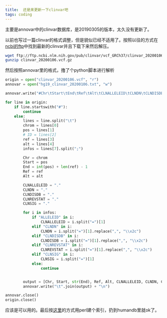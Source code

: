 ```yaml
---
title:  还是来更新一下clinvar吧
tags: coding
---
```


主要是annovar中的clinvar数据库，是20190305的版本，太久没有更新了。

以前也写过一篇clinvar的格式调整，但是貌似已经不适用了。按照以往的方式在[ncbi的ftp](ftp://ftp.ncbi.nlm.nih.gov/pub/clinvar/vcf_GRCh37/)中找到最新的clinvar并且下载下来然后解压。

```bash
wget ftp://ftp.ncbi.nlm.nih.gov/pub/clinvar/vcf_GRCh37/clinvar_20200106.vcf.gz
gunzip clinvar_20200106.vcf.gz
```

然后按照annovar里的格式，撸了个python脚本进行解析
```python
origin = open("clinvar_20200106.vcf", "r")
annovar = open("hg19_clinvar_20200106.txt", "w")

annovar.write("#Chr\tStart\tEnd\tRef\tAlt\tCLNALLELEID\tCLNDN\tCLNDISDB\tCLNREVSTAT\tCLNSIG\n")

for line in origin:
	if line.startswith("#"):
		continue
	else:
		lines = line.split("\t")
		chrom = lines[0]
		pos = lines[1]
		# ID = lines[2]
		ref = lines[3]
		alt = lines[4]
		infos = lines[7].split(";")

		Chr = chrom
		Start = pos
		End = int(pos) + len(ref) - 1
		Ref = ref
		Alt = alt

		CLNALLELEID = "."
		CLNDN = "."
		CLNDISDB = "."
		CLNREVSTAT = "."
		CLNSIG = "."

		for i in infos:
			if "ALLELEID" in i:
				CLNALLELEID = i.split("=")[1]
			elif "CLNDN" in i:
				CLNDN = i.split("=")[1].replace(",", "\\x2c")
			elif "CLNDISDB" in i:
				CLNDISDB = i.split("=")[1].replace(",", "\\x2c")
			elif "CLNREVSTAT" in i:
				CLNREVSTAT = i.split("=")[1].replace(",", "\\x2c")
			elif "CLNSIG" in i:
				CLNSIG = i.split("=")[1]
			else:
				continue


		output = [Chr, Start, str(End), Ref, Alt, CLNALLELEID, CLNDN, CLNDISDB, CLNREVSTAT, CLNSIG]
		annovar.write("\t".join(output) + "\n")

annovar.close()
origin.close()
```

应该是可以用的。最后按[这里](https://github.com/WGLab/doc-ANNOVAR/issues/15#issuecomment-499497674)的方式用perl建个索引，扔到humandb里就ok了。

[^_^]: 继续努力，继续挖井，继续吸花